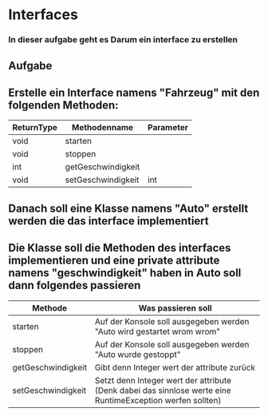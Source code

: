 # Interfaces

### In dieser aufgabe geht es Darum ein interface zu erstellen

## Aufgabe 

## Erstelle ein Interface namens "Fahrzeug" mit den folgenden Methoden:

| ReturnType | Methodenname        | Parameter |
|------------|---------------------|-----------|
| void       | starten             |           |
| void       | stoppen             |           |
| int        | getGeschwindigkeit  |           |
| void       | setGeschwindigkeit  | int       |

## Danach soll eine Klasse namens "Auto" erstellt werden die das interface implementiert

## Die Klasse soll die Methoden des interfaces implementieren und eine private attribute namens "geschwindigkeit" haben in Auto soll dann folgendes passieren 

| Methode            | Was passieren soll                                                                                         |
|--------------------|------------------------------------------------------------------------------------------------------------|
| starten            | Auf der Konsole soll ausgegeben werden "Auto wird gestartet wrom wrom"                                     |
| stoppen            | Auf der Konsole soll ausgegeben werden "Auto wurde gestoppt"                                               |
| getGeschwindigkeit | Gibt denn Integer wert der attribute zurück                                                                |
| setGeschwindigkeit | Setzt denn Integer wert der attribute (Denk dabei das sinnlose werte eine RuntimeException werfen sollten) |


